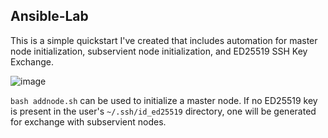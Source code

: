 ## **Ansible-Lab**
This is a simple quickstart I've created that includes automation for master node initialization, subservient node initialization, and ED25519 SSH Key Exchange.


![image](https://github.com/masonville17/ansible-lab/assets/90802741/6c17065d-5da8-45f5-b9f7-1e4ce19032db)


`bash addnode.sh` can be used to initialize a master node. If no ED25519 key is present in the user's `~/.ssh/id_ed25519` directory, one will be generated for exchange with subservient nodes.
